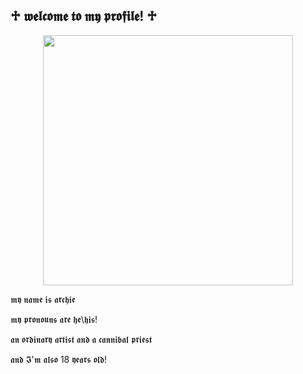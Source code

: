 ## ♱ 𝖜𝖊𝖑𝖈𝖔𝖒𝖊 𝖙𝖔 𝖒𝖞 𝖕𝖗𝖔𝖋𝖎𝖑𝖊! ♱

<div id="header" align="center">
  <img src="https://media.giphy.com/media/9c0h8avogl0CyRDjez/giphy.gif" width="400"/>
</div>

𝖒𝖞 𝖓𝖆𝖒𝖊 𝖎𝖘 𝖆𝖗𝖈𝖍𝖎𝖊

𝖒𝖞 𝖕𝖗𝖔𝖓𝖔𝖚𝖓𝖘 𝖆𝖗𝖊 𝖍𝖊\𝖍𝖎𝖘!

𝖆𝖓 𝖔𝖗𝖉𝖎𝖓𝖆𝖗𝖞 𝖆𝖗𝖙𝖎𝖘𝖙 𝖆𝖓𝖉 𝖆 𝖈𝖆𝖓𝖓𝖎𝖇𝖆𝖑 𝖕𝖗𝖎𝖊𝖘𝖙

𝖆𝖓𝖉 𝕴'𝖒 𝖆𝖑𝖘𝖔 18 𝖞𝖊𝖆𝖗𝖘 𝖔𝖑𝖉!

